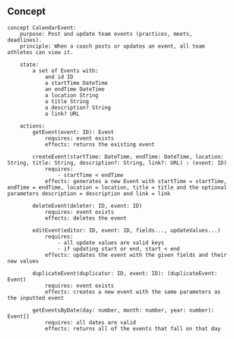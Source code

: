 ## Concept

    concept CalendarEvent:
        purpose: Post and update team events (practices, meets, deadlines).
        principle: When a coach posts or updates an event, all team athletes can view it.

        state:
            a set of Events with:
                and id ID
                a startTime DateTime
                an endTime DateTime
                a location String
                a title String
                a description? String
                a link? URL

        actions:
            getEvent(event: ID): Event
                requires: event exists
                effects: returns the existing event
                
            createEvent(startTime: DateTime, endTime: DateTime, location: String, title: String, description?: String, link?: URL) : (event: ID)
                requires: 
                    - startTime < endTime
                effects: generates a new Event with startTime = startTime, endTime = endTime, location = location, title = title and the optional parameters description = description and link = link

            deleteEvent(deleter: ID, event: ID)
                requires: event exists
                effects: deletes the event

            editEvent(editor: ID, event: ID, fields..., updateValues...)
                requires:
                    - all update values are valid keys
                    - if updating start or end, start < end
                effects: updates the event with the given fields and their new values

            duplicateEvent(duplicator: ID, event: ID): (duplicateEvent: Event)
                requires: event exists
                effects: creates a new event with the same parameters as the inputted event

            getEventsByDate(day: number, month: number, year: number): Event[]
                requires: all dates are valid
                effects: returns all of the events that fall on that day